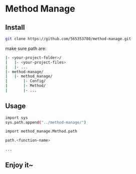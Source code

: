 # Method Manage

## Install

```bash
git clone https://github.com/565353780/method-manage.git
```

make sure path are:

```bash
|- <your-project-folder>/
|   |- <your-project-files>
|   |- ...
|- method-manage/
|   |- method_manage/
|       |- Config/
|       |- Method/
|       |- ...
```

## Usage

```bash
import sys
sys.path.append("../method-manage/")

import method_manage.Method.path

path.<function-name>

...
```

## Enjoy it~

